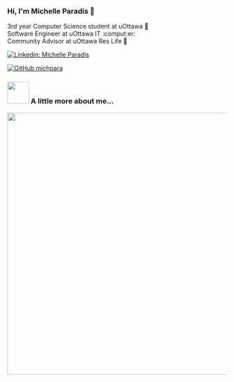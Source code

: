 ### Hi, I'm Michelle Paradis 👋

3rd year Computer Science student at uOttawa :notebook:
<br>
Software Engineer at uOttawa IT :comput:er:
<br>
Community Advisor at uOttawa Res Life :busts_in_silhouette:

[![Linkedin: Michelle Paradis](https://img.shields.io/badge/-MichelleParadis-blue?style=flat-square&logo=Linkedin&logoColor=white&link=https://www.linkedin.com/in/MichelleParadis/)](https://www.linkedin.com/in/https://www.linkedin.com/in/michelle-p-5aa062176//)

[![GitHub michpara](https://img.shields.io/github/followers/michpara?label=follow&style=social)](https://github.com/michpara)

### <img src="https://media.giphy.com/media/VgCDAzcKvsR6OM0uWg/giphy.gif" width="50"> A little more about me...  

<img src="https://imgur.com/QcjrCMw.png" width="600">
